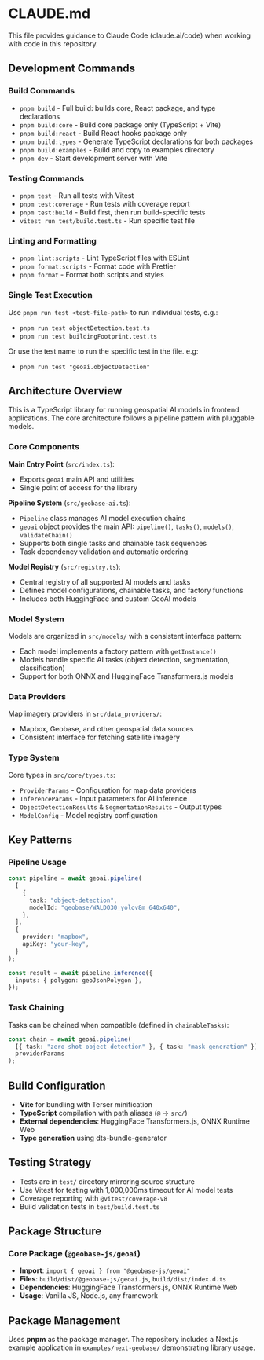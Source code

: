 # CLAUDE.md

This file provides guidance to Claude Code (claude.ai/code) when working with code in this repository.

## Development Commands

### Build Commands

- `pnpm build` - Full build: builds core, React package, and type declarations
- `pnpm build:core` - Build core package only (TypeScript + Vite)
- `pnpm build:react` - Build React hooks package only
- `pnpm build:types` - Generate TypeScript declarations for both packages
- `pnpm build:examples` - Build and copy to examples directory
- `pnpm dev` - Start development server with Vite

### Testing Commands

- `pnpm test` - Run all tests with Vitest
- `pnpm test:coverage` - Run tests with coverage report
- `pnpm test:build` - Build first, then run build-specific tests
- `vitest run test/build.test.ts` - Run specific test file

### Linting and Formatting

- `pnpm lint:scripts` - Lint TypeScript files with ESLint
- `pnpm format:scripts` - Format code with Prettier
- `pnpm format` - Format both scripts and styles

### Single Test Execution

Use `pnpm run test <test-file-path>` to run individual tests, e.g.:

- `pnpm run test objectDetection.test.ts`
- `pnpm run test buildingFootprint.test.ts`

Or use the test name to run the specific test in the file. e.g:

- `pnpm run test "geoai.objectDetection"`

## Architecture Overview

This is a TypeScript library for running geospatial AI models in frontend applications. The core architecture follows a pipeline pattern with pluggable models.

### Core Components

**Main Entry Point** (`src/index.ts`):

- Exports `geoai` main API and utilities
- Single point of access for the library

**Pipeline System** (`src/geobase-ai.ts`):

- `Pipeline` class manages AI model execution chains
- `geoai` object provides the main API: `pipeline()`, `tasks()`, `models()`, `validateChain()`
- Supports both single tasks and chainable task sequences
- Task dependency validation and automatic ordering

**Model Registry** (`src/registry.ts`):

- Central registry of all supported AI models and tasks
- Defines model configurations, chainable tasks, and factory functions
- Includes both HuggingFace and custom GeoAI models


### Model System

Models are organized in `src/models/` with a consistent interface pattern:

- Each model implements a factory pattern with `getInstance()`
- Models handle specific AI tasks (object detection, segmentation, classification)
- Support for both ONNX and HuggingFace Transformers.js models

### Data Providers

Map imagery providers in `src/data_providers/`:

- Mapbox, Geobase, and other geospatial data sources
- Consistent interface for fetching satellite imagery

### Type System

Core types in `src/core/types.ts`:

- `ProviderParams` - Configuration for map data providers
- `InferenceParams` - Input parameters for AI inference
- `ObjectDetectionResults` & `SegmentationResults` - Output types
- `ModelConfig` - Model registry configuration

## Key Patterns

### Pipeline Usage

```typescript
const pipeline = await geoai.pipeline(
  [
    {
      task: "object-detection",
      modelId: "geobase/WALDO30_yolov8m_640x640",
    },
  ],
  {
    provider: "mapbox",
    apiKey: "your-key",
  }
);

const result = await pipeline.inference({
  inputs: { polygon: geoJsonPolygon },
});
```

### Task Chaining

Tasks can be chained when compatible (defined in `chainableTasks`):

```typescript
const chain = await geoai.pipeline(
  [{ task: "zero-shot-object-detection" }, { task: "mask-generation" }],
  providerParams
);
```

## Build Configuration

- **Vite** for bundling with Terser minification
- **TypeScript** compilation with path aliases (`@` -> `src/`)
- **External dependencies**: HuggingFace Transformers.js, ONNX Runtime Web
- **Type generation** using dts-bundle-generator

## Testing Strategy

- Tests are in `test/` directory mirroring source structure
- Use Vitest for testing with 1,000,000ms timeout for AI model tests
- Coverage reporting with `@vitest/coverage-v8`
- Build validation tests in `test/build.test.ts`

## Package Structure

### Core Package (`@geobase-js/geoai`)

- **Import**: `import { geoai } from "@geobase-js/geoai"`
- **Files**: `build/dist/@geobase-js/geoai.js`, `build/dist/index.d.ts`
- **Dependencies**: HuggingFace Transformers.js, ONNX Runtime Web
- **Usage**: Vanilla JS, Node.js, any framework

## Package Management

Uses **pnpm** as the package manager. The repository includes a Next.js example application in `examples/next-geobase/` demonstrating library usage.

